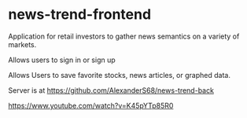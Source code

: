 # news-trend-frontend
Application for retail investors to gather news semantics on a variety of markets.

 Allows users to sign in or sign up
 
 Allows Users to save favorite stocks, news articles, or graphed data.
 
 Server is at https://github.com/AlexanderS68/news-trend-back
 
 https://www.youtube.com/watch?v=K45pYTp85R0
